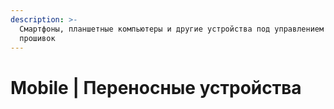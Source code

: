 ```yaml
---
description: >-
  Смартфоны, планшетные компьютеры и другие устройства под управлением мобильных
  прошивок
---
```


# Mobile | Переносные устройства

